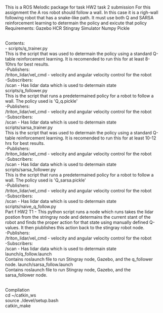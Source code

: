 This is a ROS Melodic package for task HW2 task 2 submission
For this assignment the A ros robot should follow a wall. In this case it is a righ-wall following robot that has a snake-like path. It must use both Q and SARSA reinforcement learning to determain the policy and exicute that policy
Requirements:
	Gazebo
	HCR Stingray Simulator
	Numpy
    Pickle

<br/>Contents:
	<br/> - scripts/q_trainer.py
        <br/> This is the script that was used to determain the policy using a standard Q-table reinforcement learning. It is recomended to run this for at least 8-10hrs for best results. 
		<br/>-Publishers:
			<br/>/triton_lidar/vel_cmd - velocity and angular velocity control for the robot
		<br/>-Subscribers: 
			<br/>/scan - Has lidar data which is used to determain state
    <br/>scripts/q_follower.py
        <br/>This is the script that runs a predetermained policy for a robot to follow a wall. The policy used is 'Q_q.pickle'
		<br/>-Publishers:
			<br/>/triton_lidar/vel_cmd - velocity and angular velocity control for the robot
		<br/>-Subscribers: 
			<br/>/scan - Has lidar data which is used to determain state
    <br/>scripts/sarsa_trainer.py
       <br/> This is the script that was used to determain the policy using a standard Q-table reinforcement learning. It is recomended to run this for at least 10-12 hrs for best results. 
		<br/>-Publishers:
			<br/>/triton_lidar/vel_cmd - velocity and angular velocity control for the robot
		<br/>-Subscribers: 
			<br/>/scan - Has lidar data which is used to determain state
    <br/>scripts/sarsa_follower.py
        <br/>This is the script that runs a predetermained policy for a robot to follow a wall. The policy used is 'Q_sarsa.pickle'
		<br/>-Publishers:
			<br/>/triton_lidar/vel_cmd - velocity and angular velocity control for the robot
		<br/>-Subscribers: 
			<br/>/scan - Has lidar data which is used to determain state
	<br/>scripts/naive_q_follow.py
		<br/>Part f HW2 T1 - This python script runs a node which runs takes the lidar postion from the stringray node and determains the current stant of the robot and finds the proper action for that state using manually defined Q-values. It then piublishes this action back to the stingray robot node.
		<br/>-Publishers:
			<br/>/triton_lidar/vel_cmd - velocity and angular velocity control for the robot
		<br/>-Subscribers: 
			<br/>/scan - Has lidar data which is used to determain state
	launch/q_follow.launch
		<br/>Contains roslaunch file to run Stingray node, Gazebo, and the q_follower node. 
    launch/sarsa_follow.launch
		<br/>Contains roslaunch file to run Stingray node, Gazebo, and the sarsa_follower node. 

<br/>Compilation
	<br/>cd ~/catkin_ws
	<br/>source ./devel/setup.bash
	<br/>catkin_make
